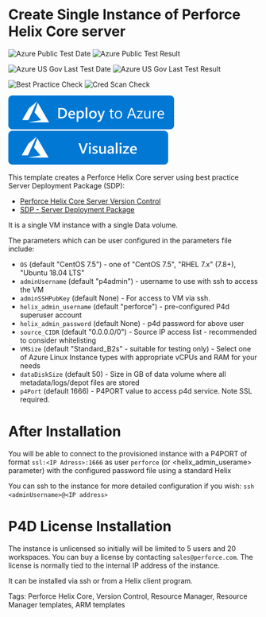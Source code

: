 # Create Single Instance of Perforce Helix Core server

![Azure Public Test Date](https://azurequickstartsservice.blob.core.windows.net/badges/101-perforce-helix-core-server/PublicLastTestDate.svg)
![Azure Public Test Result](https://azurequickstartsservice.blob.core.windows.net/badges/101-perforce-helix-core-server/PublicDeployment.svg)

![Azure US Gov Last Test Date](https://azurequickstartsservice.blob.core.windows.net/badges/101-perforce-helix-core-server/FairfaxLastTestDate.svg)
![Azure US Gov Last Test Result](https://azurequickstartsservice.blob.core.windows.net/badges/101-perforce-helix-core-server/FairfaxDeployment.svg)

![Best Practice Check](https://azurequickstartsservice.blob.core.windows.net/badges/101-perforce-helix-core-server/BestPracticeResult.svg)
![Cred Scan Check](https://azurequickstartsservice.blob.core.windows.net/badges/101-perforce-helix-core-server/CredScanResult.svg)


[![Deploy To Azure](https://raw.githubusercontent.com/Azure/azure-quickstart-templates/master/1-CONTRIBUTION-GUIDE/images/deploytoazure.svg?sanitize=true)](https://portal.azure.com/#create/Microsoft.Template/uri/https%3A%2F%2Fraw.githubusercontent.com%2FAzure%2Fazure-quickstart-templates%2Fmaster%2F101-perforce-helix-core-server%2Fazuredeploy.json)  [![Visualize](https://raw.githubusercontent.com/Azure/azure-quickstart-templates/master/1-CONTRIBUTION-GUIDE/images/visualizebutton.svg?sanitize=true)](http://armviz.io/#/?load=https%3A%2F%2Fraw.githubusercontent.com%2FAzure%2Fazure-quickstart-templates%2Fmaster%2F101-perforce-helix-core-server%2Fazuredeploy.json)

This template creates a Perforce Helix Core server using best practice Server Deployment Package (SDP):

- [Perforce Helix Core Server Version Control](https://www.perforce.com/products/helix-core)
- [SDP - Server Deployment Package](https://swarm.workshop.perforce.com/projects/perforce-software-sdp)

It is a single VM instance with a single Data volume.

The parameters which can be user configured in the parameters file include:

* `OS` (default "CentOS 7.5") - one of "CentOS 7.5", "RHEL 7.x" (7.8+), "Ubuntu 18.04 LTS"
* `adminUsername` (default "p4admin") - username to use with ssh to access the VM
* `adminSSHPubKey` (default None) - For access to VM via ssh.
* `helix_admin_username` (default "perforce") - pre-configured P4d superuser account
* `helix_admin_password` (default None) - p4d password for above user
* `source_CIDR` (default "0.0.0.0/0") - Source IP access list - recommended to consider whitelisting
* `VMSize` (default "Standard_B2s" - suitable for testing only) - Select one of Azure Linux Instance types with appropriate vCPUs and RAM for your needs
* `dataDiskSize` (default 50) - Size in GB of data volume where all metadata/logs/depot files are stored
* `p4Port` (default 1666) - P4PORT value to access p4d service. Note SSL required.

# After Installation

You will be able to connect to the provisioned instance with a P4PORT of format `ssl:<IP Adress>:1666` as user `perforce` (or <helix_admin_userame> parameter) with the configured password file using a standard Helix 

You can ssh to the instance for more detailed configuration if you wish: `ssh <adminUsername>@<IP address>` 

# P4D License Installation

The instance is unlicensed so initially will be limited to 5 users and 20 workspaces. You can buy a license by contacting `sales@perforce.com`. The license is normally tied to the internal IP address of the instance.

It can be installed via ssh or from a Helix client program.


Tags: Perforce Helix Core, Version Control, Resource Manager, Resource Manager templates, ARM templates

